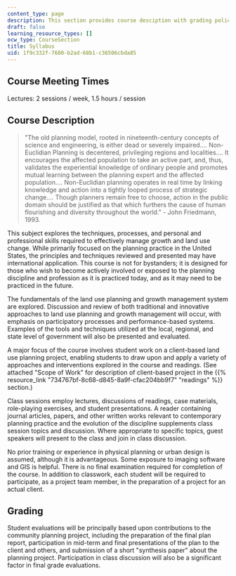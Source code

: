 ```yaml
---
content_type: page
description: This section provides course desciption with grading policy for the course.
draft: false
learning_resource_types: []
ocw_type: CourseSection
title: Syllabus
uid: 1f9c332f-7680-b2ad-68b1-c36506cbda85
---
```

## Course Meeting Times

Lectures: 2 sessions / week, 1.5 hours / session

## Course Description

> "The old planning model, rooted in nineteenth-century concepts of science and engineering, is either dead or severely impaired…. Non-Euclidian Planning is decentered, privileging regions and localities…. It encourages the affected population to take an active part, and, thus, validates the experiential knowledge of ordinary people and promotes mutual learning between the planning expert and the affected population…. Non-Euclidian planning operates in real time by linking knowledge and action into a tightly looped process of strategic change…. Though planners remain free to choose, action in the public domain should be justified as that which furthers the cause of human flourishing and diversity throughout the world." - John Friedmann, 1993.

This subject explores the techniques, processes, and personal and professional skills required to effectively manage growth and land use change. While primarily focused on the planning practice in the United States, the principles and techniques reviewed and presented may have international application. This course is not for bystanders; it is designed for those who wish to become actively involved or exposed to the planning discipline and profession as it is practiced today, and as it may need to be practiced in the future.

The fundamentals of the land use planning and growth management system are explored. Discussion and review of both traditional and innovative approaches to land use planning and growth management will occur, with emphasis on participatory processes and performance-based systems. Examples of the tools and techniques utilized at the local, regional, and state level of government will also be presented and evaluated.

A major focus of the course involves student work on a client-based land use planning project, enabling students to draw upon and apply a variety of approaches and interventions explored in the course and readings. (See attached "Scope of Work" for description of client-based project in the {{% resource_link "734767bf-8c68-d845-8a9f-cfac204bb9f7" "readings" %}} section.)

Class sessions employ lectures, discussions of readings, case materials, role-playing exercises, and student presentations. A reader containing journal articles, papers, and other written works relevant to contemporary planning practice and the evolution of the discipline supplements class session topics and discussion. Where appropriate to specific topics, guest speakers will present to the class and join in class discussion.

No prior training or experience in physical planning or urban design is assumed, although it is advantageous. Some exposure to imaging software and GIS is helpful. There is no final examination required for completion of the course. In addition to classwork, each student will be required to participate, as a project team member, in the preparation of a project for an actual client.

## Grading

Student evaluations will be principally based upon contributions to the community planning project, including the preparation of the final plan report, participation in mid-term and final presentations of the plan to the client and others, and submission of a short "synthesis paper" about the planning project. Participation in class discussion will also be a significant factor in final grade evaluations.